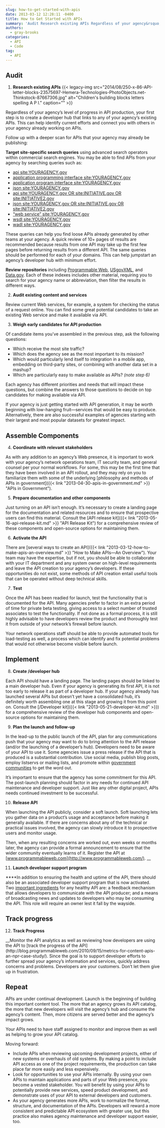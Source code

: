```yaml
---
slug: how-to-get-started-with-apis
date: 2013-03-12 12:28:11 -0400
title: How to Get Started with APIs
summary: 'Audit Research existing APIs Regardless of your agency&rsquo;s level of progress in API production, your first step is to create a developer hub that links to any of your agency&rsquo;s existing APIs. This can help identify current efforts and connect you with others in your agency already working on APIs. Follow up with a deeper'
authors:
  - gray-brooks
categories:
  - API
  - Code
tag:
  - API
---
```


## Audit

  1. **Research existing APIs** {{< legacy-img src="2014/08/250-x-86-API-letter-blocks-23575697-Hemera-Technologies-PhotoObjects.net-Thinkstock-87667306.jpg" alt="Children's building blocks letters spelling A P I." caption="" >}}

Regardless of your agency’s level of progress in API production, your first step is to create a developer hub that links to any of your agency’s existing APIs. This can help identify current efforts and connect you with others in your agency already working on APIs.

Follow up with a deeper scan for APIs that your agency may already be publishing:

**Target site-specific search queries** using advanced search operators within commercial search engines. You may be able to find APIs from your agency by searching queries such as:

  * [api site:YOURAGENCY.gov](https://www.google.com/search?q=api+site%3Agsa.gov)
  * [application programming interface site:YOURAGENCY.gov](https://www.google.com/search?q=application+programming+interface+site:gsa.gov)
  * [application program interface site:YOURAGENCY.gov](https://www.google.com/search?q=application+program+interface+site%3Agsa.gov)
  * [json site:YOURAGENCY.gov](http://www.google.com/search?q=json+site%3Agsa.gov)
  * [api site:YOURAGENCY.gov OR site:INITIATIVE.gov OR site:INITIATIVE2.gov](https://www.google.com/search?q=api+site%3Agsa.gov+OR+site%3Ahowto.gov+OR+site%3Ausa.gov)
  * [json site:YOURAGENCY.gov OR site:INITIATIVE.gov OR site:INITIATIVE2.gov](https://www.google.com/search?q=json+site%3Agsa.gov+OR+site%3Ahowto.gov+OR+site%3Ausa.gov)
  * [&#8220;web service&#8221; site:YOURAGENCY.gov](https://www.google.com/search?q=%22web+service%22+site:gsa.gov)
  * [wsdl site:YOURAGENCY.gov](https://www.google.com/search?q=wsdl+site%3Agsa.gov)
  * [wadl site:YOURAGENCY.gov](https://www.google.com/search?q=wadl+site%3Agsa.gov)

These queries can help you find loose APIs already generated by other teams at your agency. A quick review of 10+ pages of results are recommended because results from one API may take up the first few pages before returning results from a different API. The same queries should be performed for each of your domains. This can help jumpstart an agency’s developer hub with minimum effort.

**Review repositories** including [Programmable Web](http://www.programmableweb.com/apis/directory/), [USgovXML](http://www.usgovxml.com/), and [Data.gov](http://www.data.gov/). Each of these indexes includes other material, requiring you to search for your agency name or abbreviation, then filter the results in different ways.

<ol start="2">
  <li>
    <strong>Audit existing content and services </strong>
  </li>
</ol>

Review current Web services, for example, a system for checking the status of a request online. You can find some great potential candidates to take an existing Web service and make it available via API.

<ol start="3">
  <li>
    <strong>Weigh early candidates for API production</strong>
  </li>
</ol>

Of candidate items you&#8217;ve assembled in the previous step, ask the following questions:

  * Which receive the most site traffic?
  * Which does the agency see as the most important to its mission?
  * Which would particularly lend itself to integration in a mobile app, embedding on third-party sites, or combining with another data set in a mashup?
  * Which are particularly easy to make available as APIs? _(note step 6)_

Each agency has different priorities and needs that will impact these questions, but combine the answers to those questions to decide on top candidates for making available via API.

If your agency is just getting started with API generation, it may be worth beginning with low-hanging fruit—services that would be easy to produce. Alternatively, there are also successful examples of agencies starting with their largest and most popular datasets for greatest impact.

## Assemble Components

<ol start="4">
  <li>
    <strong>Coordinate with relevant stakeholders</strong>
  </li>
</ol>

As with any addition to an agency’s Web presence, it is important to work with your agency’s network operations team, IT security team, and general counsel per your normal workflows. For some, this may be the first time that they have been involved in an API rollout, and they may rely on you to familiarize them with some of the underlying [philosophy and methods of APIs in government]({{< link "2013-04-30-apis-in-government.md" >}} "APIs in Government").

<ol start="5">
  <li>
    <strong>Prepare documentation and other components</strong>
  </li>
</ol>

Just turning on an API isn’t enough. It’s necessary to create a landing page for the documentation and related resources and to ensure that prospective users can find this material. Consult the [API release kit]({{< link "2013-05-16-api-release-kit.md" >}} "API Release Kit") for a comprehensive review of these components and open-source options for maintaining them.

<ol start="6">
  <li>
    <strong>Activate the API</strong>
  </li>
</ol>

There are [several ways to create an API]({{< link "2013-03-12-how-to-make-apis-an-overview.md" >}} "How to Make APIs—An Overview"). Your team may have the expertise, but if not, you should be able to collaborate with your IT department and any system owner on high-level requirements and leave the API creation to your agency’s developers. If these opportunities do not exist, some methods of API creation entail useful tools that can be operated without deep technical skills.

<ol start="7">
  <li>
    <strong>Test</strong>
  </li>
</ol>

Once the API has been readied for launch, test the functionality that is documented for the API. Many agencies prefer to factor in an extra period of time for private beta testing, giving access to a select number of trusted associates to test the functionality. If not done as a formal process, it is still highly advisable to have developers review the product and thoroughly test it from outside of your network’s firewall before launch.

Your network operations staff should be able to provide automated tools for load-testing as well, a process which can identify and fix potential problems that would not otherwise become visible before launch.

## Implement

<ol start="8">
  <li>
    <strong>Create /developer hub</strong>
  </li>
</ol>

Each API should have a landing page. The landing pages should be linked to a main developer hub. Even if your agency is generating its first API, it is not too early to release it as part of a developer hub. If your agency already has launched several APIs but doesn’t yet have a consolidated hub, it’s definitely worth assembling one at this stage and growing it from this point on. Consult the [/Developer kit]({{< link "2013-05-21-developer-kit.md" >}}) for a comprehensive review of the developer hub components and open-source options for maintaining them.

<ol start="9">
  <li>
    <strong>Plan the launch and follow-up</strong>
  </li>
</ol>

In the lead-up to the public launch of the API, plan for any communications push that your agency may want to do to bring attention to the API release (and/or the launching of a developer&#8217;s hub). Developers need to be aware of your API to use it. Some agencies issue a press release if the API that is produced is a substantial contribution. Use social media, publish blog posts, employ listservs or mailing lists, and promote within [government communities](https://groups.google.com/forum/#!forum/us-government-apis) to get the word out.

It’s important to ensure that the agency has some commitment for this API. The post-launch planning should factor in any needs for continued API maintenance and developer support. Just like any other digital project, APIs needs continued investment to be successful.

<ol start="10">
  <li>
    <strong>Release API</strong>
  </li>
</ol>

When launching the API publicly, consider a soft launch. Soft launching lets you gather data on a product&#8217;s usage and acceptance before making it generally available. If there are concerns about any of the technical or practical issues involved, the agency can slowly introduce it to prospective users and monitor usage.

Then, when any resulting concerns are worked out, even weeks or months later, the agency can provide a formal announcement to ensure that the wider community eventually learns of it. Register the API at [www.programmableweb.com](http://www.programmableweb.com/). __

<ol start="11">
  <li>
    <strong>Launch developer support program    </strong>
  </li>
</ol>

**​**In addition to ensuring the health and uptime of the API, there should also be an associated developer support program that is now activated. Two [important ingredients](https://digitalgov.sites.usa.gov/2013/05/16/api-release-kit/ "API Release Kit") for any healthy API are: a feedback mechanism that allows developers to communicate with the API producer; and a means of broadcasting news and updates to developers who may be consuming the API. This role will require an owner lest it fall by the wayside.

## Track progress

<ol start="12">
  <li>
    <strong>Track Progress</strong>
  </li>
</ol>_​_Monitor the API analytics as well as reviewing how developers are using the API to [track the progress of the API](http://blog.programmableweb.com/2010/09/15/metrics-for-content-apis-an-npr-case-study/). Since the goal is to support developer efforts to further spread your agency’s information and services, quickly address concerns and problems. Developers are your customers. Don&#8217;t let them give up in frustration.

## Repeat

APIs are under continual development. Launch is the beginning of building this important content tool. The more that an agency grows its API catalog, the more that new developers will visit the agency’s hub and consume the agency’s content. Then, more citizens are served better and the agency’s impact grows.

Your APIs need to have staff assigned to monitor and improve them as well as helping to grow your API catalog.

Moving forward:

  * Include APIs when reviewing upcoming development projects, either of new systems or overhauls of old systems. By making a point to include API access as one of the project requirements, the production can take place far more easily and less expensively.
  * Look for opportunities to use your APIs internally. By using your own APIs to maintain applications and parts of your Web presence, you become a vested stakeholder. You will benefit by using your APIs to potentially provide new services, speed product development, and demonstrate uses of your API to external developers and customers.
  * As your agency generates more APIs, work to normalize the format, structure, and documentation of the APIs. Developers will reward a more consistent and predictable API ecosystem with greater use, but this practice also makes agency maintenance and developer support easier, too.
